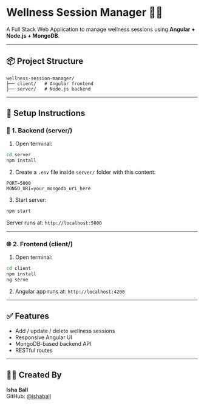 # Wellness Session Manager 🧘‍♀️

A Full Stack Web Application to manage wellness sessions using **Angular + Node.js + MongoDB**.

---

## 📦 Project Structure

```
wellness-session-manager/
├── client/   # Angular frontend
├── server/   # Node.js backend
```

---

## 🔧 Setup Instructions

### 📁 1. Backend (server/)

1. Open terminal:
```bash
cd server
npm install
```

2. Create a `.env` file inside `server/` folder with this content:

```
PORT=5000
MONGO_URI=your_mongodb_uri_here
```

3. Start server:
```bash
npm start
```

Server runs at: `http://localhost:5000`

---

### 🌐 2. Frontend (client/)

1. Open terminal:
```bash
cd client
npm install
ng serve
```

2. Angular app runs at: `http://localhost:4200`

---

## ✅ Features

- Add / update / delete wellness sessions
- Responsive Angular UI
- MongoDB-based backend API
- RESTful routes

---

## 🙋‍♀️ Created By

**Isha Ball**  
GitHub: [@ishaball](https://github.com/ishaball)
